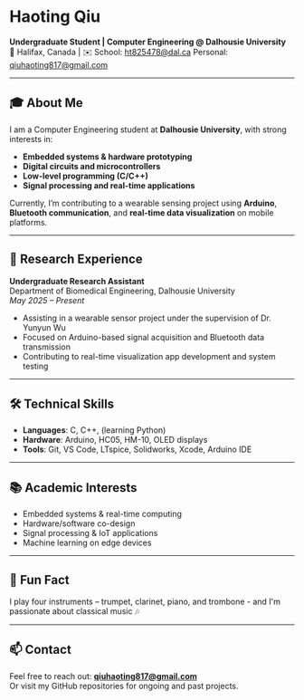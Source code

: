 # Haoting Qiu

**Undergraduate Student | Computer Engineering @ Dalhousie University**  
📍 Halifax, Canada | ✉️ School: ht825478@dal.ca Personal: qiuhaoting817@gmail.com

---

## 🎓 About Me

I am a Computer Engineering student at **Dalhousie University**, with strong interests in:
- **Embedded systems & hardware prototyping**
- **Digital circuits and microcontrollers**
- **Low-level programming (C/C++)**
- **Signal processing and real-time applications**

Currently, I’m contributing to a wearable sensing project using **Arduino**, **Bluetooth communication**, and **real-time data visualization** on mobile platforms.

---

## 🔬 Research Experience

**Undergraduate Research Assistant**  
Department of Biomedical Engineering, Dalhousie University  
*May 2025 – Present*  
- Assisting in a wearable sensor project under the supervision of Dr. Yunyun Wu
- Focused on Arduino-based signal acquisition and Bluetooth data transmission
- Contributing to real-time visualization app development and system testing

---

## 🛠️ Technical Skills

- **Languages**: C, C++, (learning Python)
- **Hardware**: Arduino, HC05, HM-10, OLED displays
- **Tools**: Git, VS Code, LTspice, Solidworks, Xcode, Arduino IDE

---

## 📚 Academic Interests

- Embedded systems & real-time computing  
- Hardware/software co-design  
- Signal processing & IoT applications  
- Machine learning on edge devices

---

## 🎺 Fun Fact

I play four instruments – trumpet, clarinet, piano, and trombone - and I'm passionate about classical music 🎶

---

## 📫 Contact

Feel free to reach out: **qiuhaoting817@gmail.com**  
Or visit my GitHub repositories for ongoing and past projects.


<!---
Eric-Qiu817/Eric-Qiu817 is a ✨ special ✨ repository because its `README.md` (this file) appears on your GitHub profile.
You can click the Preview link to take a look at your changes.
--->
